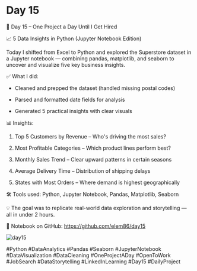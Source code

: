 # Day 15

🎯 Day 15 – One Project a Day Until I Get Hired

📈 5 Data Insights in Python (Jupyter Notebook Edition)

Today I shifted from Excel to Python and explored the Superstore dataset in a Jupyter notebook — combining pandas, matplotlib, and seaborn to uncover and visualize five key business insights.


✅ What I did:

  - Cleaned and prepped the dataset (handled missing postal codes)

  - Parsed and formatted date fields for analysis

  - Generated 5 practical insights with clear visuals
    

    

📊 Insights:

  1. Top 5 Customers by Revenue – Who's driving the most sales?

  2. Most Profitable Categories – Which product lines perform best?

  3. Monthly Sales Trend – Clear upward patterns in certain seasons

  4. Average Delivery Time – Distribution of shipping delays

  5. States with Most Orders – Where demand is highest geographically



🛠️ Tools used: Python, Jupyter Notebook, Pandas, Matplotlib, Seaborn

💡 The goal was to replicate real-world data exploration and storytelling — all in under 2 hours.

📂 Notebook on GitHub: https://github.com/elem86/day15

![day15](https://github.com/user-attachments/assets/e19b1061-cfd9-40b6-8ff2-29b50891b17a)


#Python #DataAnalytics #Pandas #Seaborn #JupyterNotebook #DataVisualization #DataCleaning #OneProjectADay #OpenToWork #JobSearch #DataStorytelling  #LinkedInLearning #Day15 #DailyProject
